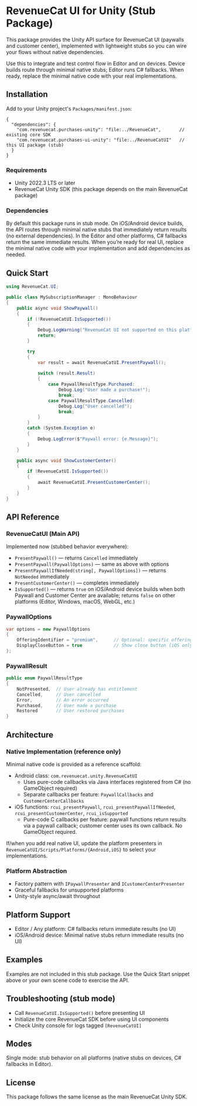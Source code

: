 # RevenueCat UI for Unity (Stub Package)

This package provides the Unity API surface for RevenueCat UI (paywalls and customer center),
implemented with lightweight stubs so you can wire your flows without native dependencies.

Use this to integrate and test control flow in Editor and on devices. Device builds route
through minimal native stubs; Editor runs C# fallbacks. When ready, replace the minimal
native code with your real implementations.

## Installation

Add to your Unity project's `Packages/manifest.json`:

```
{
  "dependencies": {
    "com.revenuecat.purchases-unity": "file:../RevenueCat",       // existing core SDK
    "com.revenuecat.purchases-ui-unity": "file:../RevenueCatUI"   // this UI package (stub)
  }
}
```

### Requirements

- Unity 2022.3 LTS or later
- RevenueCat Unity SDK (this package depends on the main RevenueCat package)

### Dependencies

By default this package runs in stub mode. On iOS/Android device builds, the
API routes through minimal native stubs that immediately return results (no
external dependencies). In the Editor and other platforms, C# fallbacks return
the same immediate results. When you’re ready for real UI, replace the minimal
native code with your implementation and add dependencies as needed.

## Quick Start

```csharp
using RevenueCat.UI;

public class MySubscriptionManager : MonoBehaviour 
{
    public async void ShowPaywall()
    {
        if (!RevenueCatUI.IsSupported())
        {
            Debug.LogWarning("RevenueCat UI not supported on this platform");
            return;
        }

        try 
        {
            var result = await RevenueCatUI.PresentPaywall();
            
            switch (result.Result) 
            {
                case PaywallResultType.Purchased:
                    Debug.Log("User made a purchase!");
                    break;
                case PaywallResultType.Cancelled:
                    Debug.Log("User cancelled");
                    break;
            }
        }
        catch (System.Exception e) 
        {
            Debug.LogError($"Paywall error: {e.Message}");
        }
    }

    public async void ShowCustomerCenter()
    {
        if (RevenueCatUI.IsSupported())
        {
            await RevenueCatUI.PresentCustomerCenter();
        }
    }
}
```

## API Reference

### RevenueCatUI (Main API)

Implemented now (stubbed behavior everywhere):
- `PresentPaywall()` — returns `Cancelled` immediately
- `PresentPaywall(PaywallOptions)` — same as above with options
- `PresentPaywallIfNeeded(string[, PaywallOptions])` — returns `NotNeeded` immediately
- `PresentCustomerCenter()` — completes immediately
- `IsSupported()` — returns `true` on iOS/Android device builds when both Paywall and Customer Center are available; returns `false` on other platforms (Editor, Windows, macOS, WebGL, etc.)

### PaywallOptions

```csharp
var options = new PaywallOptions
{
    OfferingIdentifier = "premium",      // Optional: specific offering
    DisplayCloseButton = true            // Show close button (iOS only)
};
```

### PaywallResult

```csharp
public enum PaywallResultType 
{
    NotPresented,  // User already has entitlement
    Cancelled,     // User cancelled
    Error,         // An error occurred
    Purchased,     // User made a purchase
    Restored       // User restored purchases
}
```

## Architecture

### Native Implementation (reference only)
Minimal native code is provided as a reference scaffold:
- Android class: `com.revenuecat.unity.RevenueCatUI`
  - Uses pure-code callbacks via Java interfaces registered from C# (no GameObject required)
  - Separate callbacks per feature: `PaywallCallbacks` and `CustomerCenterCallbacks`
- iOS functions: `rcui_presentPaywall`, `rcui_presentPaywallIfNeeded`, `rcui_presentCustomerCenter`, `rcui_isSupported`
  - Pure-code C callbacks per feature: paywall functions return results via a paywall callback; customer center uses its own callback. No GameObject required.

If/when you add real native UI, update the platform presenters in
`RevenueCatUI/Scripts/Platforms/{Android,iOS}` to select your implementations.

### Platform Abstraction
- Factory pattern with `IPaywallPresenter` and `ICustomerCenterPresenter`
- Graceful fallbacks for unsupported platforms
- Unity-style async/await throughout

## Platform Support

- Editor / Any platform: C# fallbacks return immediate results (no UI)
- iOS/Android device: Minimal native stubs return immediate results (no UI)

## Examples

Examples are not included in this stub package. Use the Quick Start snippet above
or your own scene code to exercise the API.

## Troubleshooting (stub mode)

- Call `RevenueCatUI.IsSupported()` before presenting UI
- Initialize the core RevenueCat SDK before using UI components
- Check Unity console for logs tagged `[RevenueCatUI]`

## Modes

Single mode: stub behavior on all platforms (native stubs on devices, C# fallbacks in Editor).

## License

This package follows the same license as the main RevenueCat Unity SDK. 
